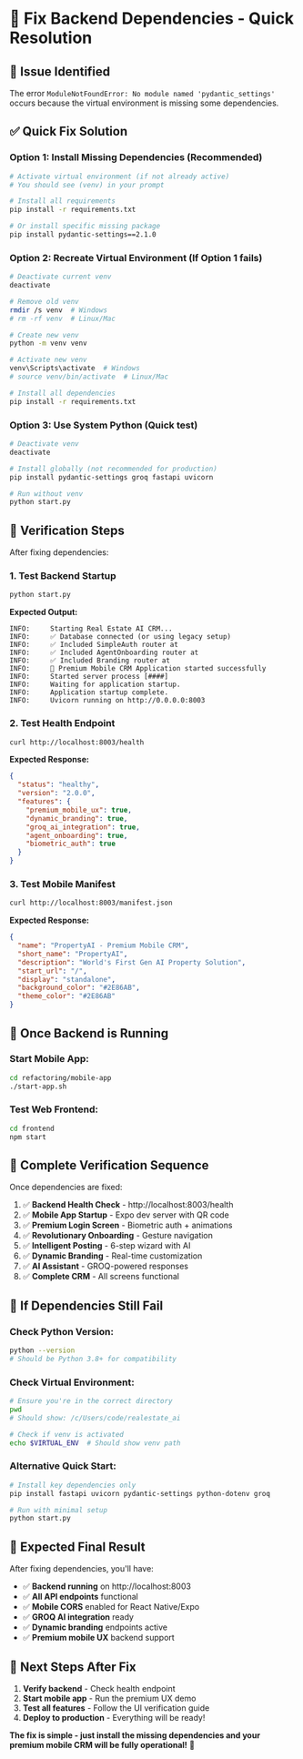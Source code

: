 # 🔧 Fix Backend Dependencies - Quick Resolution

## 🚨 **Issue Identified**

The error `ModuleNotFoundError: No module named 'pydantic_settings'` occurs because the virtual environment is missing some dependencies.

## ✅ **Quick Fix Solution**

### **Option 1: Install Missing Dependencies (Recommended)**
```bash
# Activate virtual environment (if not already active)
# You should see (venv) in your prompt

# Install all requirements
pip install -r requirements.txt

# Or install specific missing package
pip install pydantic-settings==2.1.0
```

### **Option 2: Recreate Virtual Environment (If Option 1 fails)**
```bash
# Deactivate current venv
deactivate

# Remove old venv
rmdir /s venv  # Windows
# rm -rf venv  # Linux/Mac

# Create new venv
python -m venv venv

# Activate new venv
venv\Scripts\activate  # Windows
# source venv/bin/activate  # Linux/Mac

# Install all dependencies
pip install -r requirements.txt
```

### **Option 3: Use System Python (Quick test)**
```bash
# Deactivate venv
deactivate

# Install globally (not recommended for production)
pip install pydantic-settings groq fastapi uvicorn

# Run without venv
python start.py
```

## 🚀 **Verification Steps**

After fixing dependencies:

### **1. Test Backend Startup**
```bash
python start.py
```

**Expected Output:**
```
INFO:     Starting Real Estate AI CRM...
INFO:     ✅ Database connected (or using legacy setup)
INFO:     ✅ Included SimpleAuth router at 
INFO:     ✅ Included AgentOnboarding router at 
INFO:     ✅ Included Branding router at 
INFO:     🚀 Premium Mobile CRM Application started successfully
INFO:     Started server process [####]
INFO:     Waiting for application startup.
INFO:     Application startup complete.
INFO:     Uvicorn running on http://0.0.0.0:8003
```

### **2. Test Health Endpoint**
```bash
curl http://localhost:8003/health
```

**Expected Response:**
```json
{
  "status": "healthy",
  "version": "2.0.0",
  "features": {
    "premium_mobile_ux": true,
    "dynamic_branding": true,
    "groq_ai_integration": true,
    "agent_onboarding": true,
    "biometric_auth": true
  }
}
```

### **3. Test Mobile Manifest**
```bash
curl http://localhost:8003/manifest.json
```

**Expected Response:**
```json
{
  "name": "PropertyAI - Premium Mobile CRM",
  "short_name": "PropertyAI",
  "description": "World's First Gen AI Property Solution",
  "start_url": "/",
  "display": "standalone",
  "background_color": "#2E86AB",
  "theme_color": "#2E86AB"
}
```

## 📱 **Once Backend is Running**

### **Start Mobile App:**
```bash
cd refactoring/mobile-app
./start-app.sh
```

### **Test Web Frontend:**
```bash
cd frontend
npm start
```

## 🎯 **Complete Verification Sequence**

Once dependencies are fixed:

1. ✅ **Backend Health Check** - http://localhost:8003/health
2. ✅ **Mobile App Startup** - Expo dev server with QR code
3. ✅ **Premium Login Screen** - Biometric auth + animations
4. ✅ **Revolutionary Onboarding** - Gesture navigation
5. ✅ **Intelligent Posting** - 6-step wizard with AI
6. ✅ **Dynamic Branding** - Real-time customization
7. ✅ **AI Assistant** - GROQ-powered responses
8. ✅ **Complete CRM** - All screens functional

## 🚨 **If Dependencies Still Fail**

### **Check Python Version:**
```bash
python --version
# Should be Python 3.8+ for compatibility
```

### **Check Virtual Environment:**
```bash
# Ensure you're in the correct directory
pwd
# Should show: /c/Users/code/realestate_ai

# Check if venv is activated
echo $VIRTUAL_ENV  # Should show venv path
```

### **Alternative Quick Start:**
```bash
# Install key dependencies only
pip install fastapi uvicorn pydantic-settings python-dotenv groq

# Run with minimal setup
python start.py
```

## 🎉 **Expected Final Result**

After fixing dependencies, you'll have:

- ✅ **Backend running** on http://localhost:8003
- ✅ **All API endpoints** functional
- ✅ **Mobile CORS** enabled for React Native/Expo
- ✅ **GROQ AI integration** ready
- ✅ **Dynamic branding** endpoints active
- ✅ **Premium mobile UX** backend support

## 🚀 **Next Steps After Fix**

1. **Verify backend** - Check health endpoint
2. **Start mobile app** - Run the premium UX demo
3. **Test all features** - Follow the UI verification guide
4. **Deploy to production** - Everything will be ready!

**The fix is simple - just install the missing dependencies and your premium mobile CRM will be fully operational!** 🌟